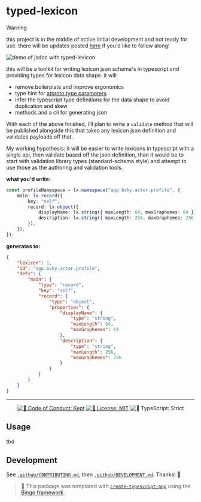 # typed-lexicon

> [!WARNING]
> this project is in the middle of active initial development and not ready for
> use. there will be updates posted [here](https://bsky.app/profile/tylur.dev)
> if you'd like to follow along!

![demo of jsdoc with typed-lexicon](https://github.com/user-attachments/assets/1dbc0901-a950-4779-bf20-2e818456fd3c)

this will be a toolkit for writing lexicon json schema's in typescript and
providing types for lexicon data shape. it will:

- remove boilerplate and improve ergonomics
- type hint for
  [atproto type parameters](https://atproto.com/specs/lexicon#overview-of-types)
- infer the typescript type definitions for the data shape to avoid duplication
  and skew
- methods and a cli for generating json

With each of the above finished, i'll plan to write a `validate` method that
will be published alongside this that takes any lexicon json definition and
validates payloads off that.

My working hypothesis: it will be easier to write lexicons in typescript with a
single api, then validate based off the json definition, than it would be to
start with validation library types (standard-schema style) and attempt to use
those as the authoring and validation tools.

**what you'd write:**

```typescript
const profileNamespace = lx.namespace("app.bsky.actor.profile", {
	main: lx.record({
		key: "self",
		record: lx.object({
			displayName: lx.string({ maxLength: 64, maxGraphemes: 64 }),
			description: lx.string({ maxLength: 256, maxGraphemes: 256 }),
		}),
	}),
});
```

**generates to:**

```json
{
	"lexicon": 1,
	"id": "app.bsky.actor.profile",
	"defs": {
		"main": {
			"type": "record",
			"key": "self",
			"record": {
				"type": "object",
				"properties": {
					"displayName": {
						"type": "string",
						"maxLength": 64,
						"maxGraphemes": 64
					},
					"description": {
						"type": "string",
						"maxLength": 256,
						"maxGraphemes": 256
					}
				}
			}
		}
	}
}
```

---

<p align="center">
  <a href="https://github.com/tylersayshi/prototypekit/blob/main/.github/CODE_OF_CONDUCT.md" target="_blank"><img alt="🤝 Code of Conduct: Kept" src="https://img.shields.io/badge/%F0%9F%A4%9D_code_of_conduct-kept-21bb42" /></a>
  <a href="https://github.com/tylersayshi/prototypekit/blob/main/LICENSE.md" target="_blank"><img alt="📝 License: MIT" src="https://img.shields.io/badge/%F0%9F%93%9D_license-MIT-21bb42.svg" /></a>
  <img alt="💪 TypeScript: Strict" src="https://img.shields.io/badge/%F0%9F%92%AA_typescript-strict-21bb42.svg" />
</p>

## Usage

tbd

## Development

See [`.github/CONTRIBUTING.md`](./.github/CONTRIBUTING.md), then
[`.github/DEVELOPMENT.md`](./.github/DEVELOPMENT.md). Thanks! 💖

<!-- You can remove this notice if you don't want it 🙂 no worries! -->

> 💝 This package was templated with
> [`create-typescript-app`](https://github.com/JoshuaKGoldberg/create-typescript-app)
> using the [Bingo framework](https://create.bingo).
